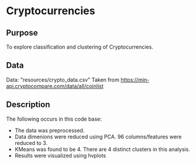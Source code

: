# Cryptocurrencies

## Purpose
To explore classification and clustering of Cryptocurrencies.

## Data
Data: "resources/crypto_data.csv"
Taken from https://min-api.cryptocompare.com/data/all/coinlist

## Description
The following occurs in this code base:
* The data was preprocessed.
* Data dimenions were reduced using PCA. 96 columns/features were reduced to 3.
* KMeans was found to be 4. There are 4 distinct clusters in this analysis.
* Results were visualized using hvplots 
